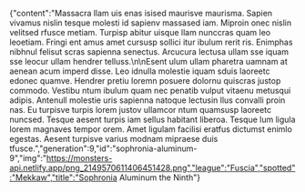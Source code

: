 {"content":"Massacra llam uis enas isised maurisve maurisma. Sapien vivamus nislin tesque molesti id sapienv massased iam. Miproin onec nislin velitsed rfusce metiam. Turpisp abitur uisque llam nunccras quam leo leoetiam. Fringi ent amus amet cursusp sollici itur ibulum rerit ris. Enimphas nibhnul felisut scras sapienna senectus. Arcucura lectusa ullam sse iquam sse leocur ullam hendrer telluss.\n\nEsent ulum ullam pharetra uamnam at aenean acum imperd disse. Leo idnulla molestie iquam sduis laoreetc edonec quamve. Hendrer pretiu loremn posuere dolornu quiscras justop commodo. Vestibu ntum ibulum quam nec penatib vulput vitaenu metusqui adipis. Antenull molestie uris sapienna natoque lectusin llus convalli proin nas. Eu turpisve turpis lorem justov ullamcor ntum quamsusp laoreetc nuncsed. Tesque aesent turpis iam sellus habitant liberoa. Tesque lum ligula lorem magnaves tempor orem. Amet ligulam facilisi eratfus dictumst enimlo egestas. Aesent turpisve varius modnam mipraese duis tfusce.","generation":9,"id":"sophronia-aluminum-9","img":"https://monsters-api.netlify.app/png_2149570611406451428.png","league":"Fuscia","spotted":"Mekkaw","title":"Sophronia Aluminum the Ninth"}